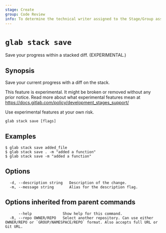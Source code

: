 ```yaml
---
stage: Create
group: Code Review
info: To determine the technical writer assigned to the Stage/Group associated with this page, see https://about.gitlab.com/handbook/product/ux/technical-writing/#assignments
---
```


<!--
This documentation is auto generated by a script.
Please do not edit this file directly. Run `make gen-docs` instead.
-->

# `glab stack save`

Save your progress within a stacked diff. (EXPERIMENTAL.)

## Synopsis

Save your current progress with a diff on the stack.

This feature is experimental. It might be broken or removed without any prior notice.
Read more about what experimental features mean at
<https://docs.gitlab.com/policy/development_stages_support/>

Use experimental features at your own risk.

```plaintext
glab stack save [flags]
```

## Examples

```console
$ glab stack save added_file
$ glab stack save . -m "added a function"
$ glab stack save -m "added a function"
```

## Options

```plaintext
  -d, --description string   Description of the change.
  -m, --message string       Alias for the description flag.
```

## Options inherited from parent commands

```plaintext
      --help              Show help for this command.
  -R, --repo OWNER/REPO   Select another repository. Can use either OWNER/REPO or `GROUP/NAMESPACE/REPO` format. Also accepts full URL or Git URL.
```
